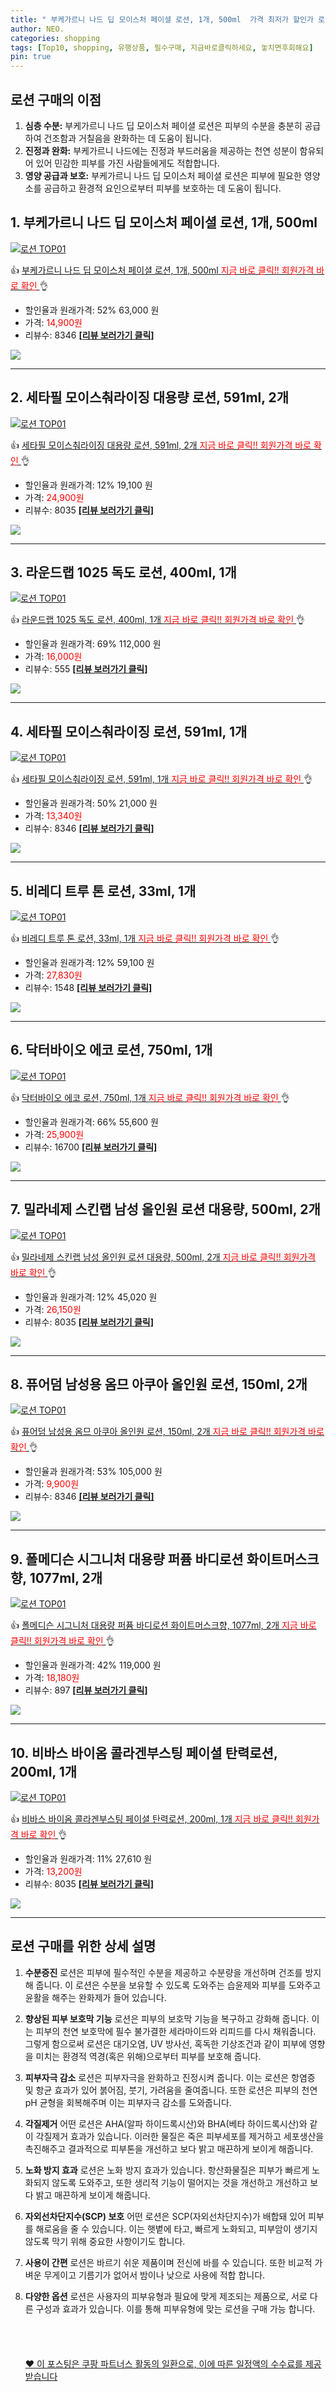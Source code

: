 ```yaml
---
title: " 부케가르니 나드 딥 모이스처 페이셜 로션, 1개, 500ml  가격 최저가 할인가 로션 최저가 추천 제품 비교"
author: NEO.
categories: shopping
tags: [Top10, shopping, 유행상품, 필수구매, 지금바로클릭하세요, 놓치면후회해요]
pin: true
---
```

## 로션 구매의 이점
1. **심층 수분:** 부케가르니 나드 딥 모이스처 페이셜 로션은 피부의 수분을 충분히 공급하여 건조함과 거칠음을 완화하는 데 도움이 됩니다.
2. **진정과 완화:** 부케가르니 나드에는 진정과 부드러움을 제공하는 천연 성분이 함유되어 있어 민감한 피부를 가진 사람들에게도 적합합니다.
3. **영양 공급과 보호:** 부케가르니 나드 딥 모이스처 페이셜 로션은 피부에 필요한 영양소를 공급하고 환경적 요인으로부터 피부를 보호하는 데 도움이 됩니다.

   

## 1.  부케가르니 나드 딥 모이스처 페이셜 로션, 1개, 500ml 

[![로션 TOP01](https://thumbnail8.coupangcdn.com/thumbnails/remote/490x490ex/image/retail/images/821003600433154-b1a0c196-e43f-4d41-938d-97734a7a9142.jpg)](https://link.coupang.com/re/AFFSDP?lptag=AF3617701&subid=GithubCoopas&pageKey=6680557772&traceid=V0-153&itemId=15403786111&vendorItemId=82623788198)


👍 [ 부케가르니 나드 딥 모이스처 페이셜 로션, 1개, 500ml  <font color=red> 지금 바로 클릭!! 회원가격 바로 확인 </font> ](https://link.coupang.com/re/AFFSDP?lptag=AF3617701&subid=GithubCoopas&pageKey=6680557772&traceid=V0-153&itemId=15403786111&vendorItemId=82623788198) 👌 


- 할인율과 원래가격: 52%  63,000   원
- 가격: <span style='color:red'>14,900원</span>
- 리뷰수: 8346  [**[리뷰 보러가기 클릭]**](https://link.coupang.com/re/AFFSDP?lptag=AF3617701&subid=GithubCoopas&pageKey=6680557772&traceid=V0-153&itemId=15403786111&vendorItemId=82623788198)

[![](/discount_price.png)](https://link.coupang.com/re/AFFSDP?lptag=AF3617701&subid=GithubCoopas&pageKey=6680557772&traceid=V0-153&itemId=15403786111&vendorItemId=82623788198)

---


   

## 2.  세타필 모이스춰라이징 대용량 로션, 591ml, 2개 

[![로션 TOP01](https://thumbnail6.coupangcdn.com/thumbnails/remote/490x490ex/image/retail/images/711593805388429-8681b9cc-5d10-40db-99d4-f490d8eca8b5.jpg)](https://link.coupang.com/re/AFFSDP?lptag=AF3617701&subid=GithubCoopas&pageKey=7164345502&traceid=V0-153&itemId=15015111767&vendorItemId=85072877349)


👍 [ 세타필 모이스춰라이징 대용량 로션, 591ml, 2개  <font color=red> 지금 바로 클릭!! 회원가격 바로 확인 </font> ](https://link.coupang.com/re/AFFSDP?lptag=AF3617701&subid=GithubCoopas&pageKey=7164345502&traceid=V0-153&itemId=15015111767&vendorItemId=85072877349) 👌 


- 할인율과 원래가격: 12%  19,100   원
- 가격: <span style='color:red'>24,900원</span>
- 리뷰수: 8035  [**[리뷰 보러가기 클릭]**](https://link.coupang.com/re/AFFSDP?lptag=AF3617701&subid=GithubCoopas&pageKey=7164345502&traceid=V0-153&itemId=15015111767&vendorItemId=85072877349)

[![](/discount_price.png)](https://link.coupang.com/re/AFFSDP?lptag=AF3617701&subid=GithubCoopas&pageKey=7164345502&traceid=V0-153&itemId=15015111767&vendorItemId=85072877349)

---


   

## 3.  라운드랩 1025 독도 로션, 400ml, 1개 

[![로션 TOP01](https://thumbnail6.coupangcdn.com/thumbnails/remote/490x490ex/image/retail/images/530396188663667-c061f822-d0c5-4a53-afe7-65ef8a7b74e2.jpg)](https://link.coupang.com/re/AFFSDP?lptag=AF3617701&subid=GithubCoopas&pageKey=7764038676&traceid=V0-153&itemId=6683983547&vendorItemId=73191776348)


👍 [ 라운드랩 1025 독도 로션, 400ml, 1개  <font color=red> 지금 바로 클릭!! 회원가격 바로 확인 </font> ](https://link.coupang.com/re/AFFSDP?lptag=AF3617701&subid=GithubCoopas&pageKey=7764038676&traceid=V0-153&itemId=6683983547&vendorItemId=73191776348) 👌 


- 할인율과 원래가격: 69%  112,000   원
- 가격: <span style='color:red'>16,000원</span>
- 리뷰수: 555  [**[리뷰 보러가기 클릭]**](https://link.coupang.com/re/AFFSDP?lptag=AF3617701&subid=GithubCoopas&pageKey=7764038676&traceid=V0-153&itemId=6683983547&vendorItemId=73191776348)

[![](/discount_price.png)](https://link.coupang.com/re/AFFSDP?lptag=AF3617701&subid=GithubCoopas&pageKey=7764038676&traceid=V0-153&itemId=6683983547&vendorItemId=73191776348)

---


   

## 4.  세타필 모이스춰라이징 로션, 591ml, 1개 

[![로션 TOP01](https://thumbnail6.coupangcdn.com/thumbnails/remote/490x490ex/image/retail/images/1322644922592436-233ae835-1c61-4ace-bc8d-8950cb6c315f.jpg)](https://link.coupang.com/re/AFFSDP?lptag=AF3617701&subid=GithubCoopas&pageKey=7164345502&traceid=V0-153&itemId=17686805619&vendorItemId=80519514876)


👍 [ 세타필 모이스춰라이징 로션, 591ml, 1개  <font color=red> 지금 바로 클릭!! 회원가격 바로 확인 </font> ](https://link.coupang.com/re/AFFSDP?lptag=AF3617701&subid=GithubCoopas&pageKey=7164345502&traceid=V0-153&itemId=17686805619&vendorItemId=80519514876) 👌 


- 할인율과 원래가격: 50%  21,000   원
- 가격: <span style='color:red'>13,340원</span>
- 리뷰수: 8346  [**[리뷰 보러가기 클릭]**](https://link.coupang.com/re/AFFSDP?lptag=AF3617701&subid=GithubCoopas&pageKey=7164345502&traceid=V0-153&itemId=17686805619&vendorItemId=80519514876)

[![](/discount_price.png)](https://link.coupang.com/re/AFFSDP?lptag=AF3617701&subid=GithubCoopas&pageKey=7164345502&traceid=V0-153&itemId=17686805619&vendorItemId=80519514876)

---


   

## 5.  비레디 트루 톤 로션, 33ml, 1개 

[![로션 TOP01](https://thumbnail6.coupangcdn.com/thumbnails/remote/490x490ex/image/retail/images/284616891631047-a25b6c7c-bf1f-4fb5-93c9-ad7645131a77.jpg)](https://link.coupang.com/re/AFFSDP?lptag=AF3617701&subid=GithubCoopas&pageKey=7437726403&traceid=V0-153&itemId=19333304555&vendorItemId=86534362785)


👍 [ 비레디 트루 톤 로션, 33ml, 1개  <font color=red> 지금 바로 클릭!! 회원가격 바로 확인 </font> ](https://link.coupang.com/re/AFFSDP?lptag=AF3617701&subid=GithubCoopas&pageKey=7437726403&traceid=V0-153&itemId=19333304555&vendorItemId=86534362785) 👌 


- 할인율과 원래가격: 12%  59,100   원
- 가격: <span style='color:red'>27,830원</span>
- 리뷰수: 1548  [**[리뷰 보러가기 클릭]**](https://link.coupang.com/re/AFFSDP?lptag=AF3617701&subid=GithubCoopas&pageKey=7437726403&traceid=V0-153&itemId=19333304555&vendorItemId=86534362785)

[![](/discount_price.png)](https://link.coupang.com/re/AFFSDP?lptag=AF3617701&subid=GithubCoopas&pageKey=7437726403&traceid=V0-153&itemId=19333304555&vendorItemId=86534362785)

---


   

## 6.  닥터바이오 에코 로션, 750ml, 1개 

[![로션 TOP01](https://thumbnail10.coupangcdn.com/thumbnails/remote/490x490ex/image/vendor_inventory/f294/582b298e5c46d31e9d4a13c53ce34cb16ce42509272ac2461c15c133cf06.jpg)](https://link.coupang.com/re/AFFSDP?lptag=AF3617701&subid=GithubCoopas&pageKey=6126293842&traceid=V0-153&itemId=11649614159&vendorItemId=81283460463)


👍 [ 닥터바이오 에코 로션, 750ml, 1개  <font color=red> 지금 바로 클릭!! 회원가격 바로 확인 </font> ](https://link.coupang.com/re/AFFSDP?lptag=AF3617701&subid=GithubCoopas&pageKey=6126293842&traceid=V0-153&itemId=11649614159&vendorItemId=81283460463) 👌 


- 할인율과 원래가격: 66%  55,600   원
- 가격: <span style='color:red'>25,900원</span>
- 리뷰수: 16700  [**[리뷰 보러가기 클릭]**](https://link.coupang.com/re/AFFSDP?lptag=AF3617701&subid=GithubCoopas&pageKey=6126293842&traceid=V0-153&itemId=11649614159&vendorItemId=81283460463)

[![](/discount_price.png)](https://link.coupang.com/re/AFFSDP?lptag=AF3617701&subid=GithubCoopas&pageKey=6126293842&traceid=V0-153&itemId=11649614159&vendorItemId=81283460463)

---


   

## 7.  밀라네제 스킨랩 남성 올인원 로션 대용량, 500ml, 2개 

[![로션 TOP01](https://thumbnail7.coupangcdn.com/thumbnails/remote/490x490ex/image/retail/images/5294319619735857-992dcf3a-b4c5-4ec3-91ff-b6f9a63d35f3.jpg)](https://link.coupang.com/re/AFFSDP?lptag=AF3617701&subid=GithubCoopas&pageKey=7178227528&traceid=V0-153&itemId=18099026434&vendorItemId=70373843060)


👍 [ 밀라네제 스킨랩 남성 올인원 로션 대용량, 500ml, 2개  <font color=red> 지금 바로 클릭!! 회원가격 바로 확인 </font> ](https://link.coupang.com/re/AFFSDP?lptag=AF3617701&subid=GithubCoopas&pageKey=7178227528&traceid=V0-153&itemId=18099026434&vendorItemId=70373843060) 👌 


- 할인율과 원래가격: 12%  45,020   원
- 가격: <span style='color:red'>26,150원</span>
- 리뷰수: 8035  [**[리뷰 보러가기 클릭]**](https://link.coupang.com/re/AFFSDP?lptag=AF3617701&subid=GithubCoopas&pageKey=7178227528&traceid=V0-153&itemId=18099026434&vendorItemId=70373843060)

[![](/discount_price.png)](https://link.coupang.com/re/AFFSDP?lptag=AF3617701&subid=GithubCoopas&pageKey=7178227528&traceid=V0-153&itemId=18099026434&vendorItemId=70373843060)

---


   

## 8.  퓨어덤 남성용 옴므 아쿠아 올인원 로션, 150ml, 2개 

[![로션 TOP01](https://thumbnail7.coupangcdn.com/thumbnails/remote/490x490ex/image/retail/images/540811723593344-1fb61e6c-b8ed-47dd-943a-2182f0f947f5.jpg)](https://link.coupang.com/re/AFFSDP?lptag=AF3617701&subid=GithubCoopas&pageKey=1496474939&traceid=V0-153&itemId=18530485735&vendorItemId=70562335283)


👍 [ 퓨어덤 남성용 옴므 아쿠아 올인원 로션, 150ml, 2개  <font color=red> 지금 바로 클릭!! 회원가격 바로 확인 </font> ](https://link.coupang.com/re/AFFSDP?lptag=AF3617701&subid=GithubCoopas&pageKey=1496474939&traceid=V0-153&itemId=18530485735&vendorItemId=70562335283) 👌 


- 할인율과 원래가격: 53%  105,000   원
- 가격: <span style='color:red'>9,900원</span>
- 리뷰수: 8346  [**[리뷰 보러가기 클릭]**](https://link.coupang.com/re/AFFSDP?lptag=AF3617701&subid=GithubCoopas&pageKey=1496474939&traceid=V0-153&itemId=18530485735&vendorItemId=70562335283)

[![](/discount_price.png)](https://link.coupang.com/re/AFFSDP?lptag=AF3617701&subid=GithubCoopas&pageKey=1496474939&traceid=V0-153&itemId=18530485735&vendorItemId=70562335283)

---


   

## 9.  폴메디슨 시그니처 대용량 퍼퓸 바디로션 화이트머스크향, 1077ml, 2개 

[![로션 TOP01](https://thumbnail9.coupangcdn.com/thumbnails/remote/490x490ex/image/retail/images/47041722721789-decd484c-4adb-4d7c-97da-5596b0aa4080.jpg)](https://link.coupang.com/re/AFFSDP?lptag=AF3617701&subid=GithubCoopas&pageKey=7463401206&traceid=V0-153&itemId=18626933278&vendorItemId=70336612502)


👍 [ 폴메디슨 시그니처 대용량 퍼퓸 바디로션 화이트머스크향, 1077ml, 2개  <font color=red> 지금 바로 클릭!! 회원가격 바로 확인 </font> ](https://link.coupang.com/re/AFFSDP?lptag=AF3617701&subid=GithubCoopas&pageKey=7463401206&traceid=V0-153&itemId=18626933278&vendorItemId=70336612502) 👌 


- 할인율과 원래가격: 42%  119,000   원
- 가격: <span style='color:red'>18,180원</span>
- 리뷰수: 897  [**[리뷰 보러가기 클릭]**](https://link.coupang.com/re/AFFSDP?lptag=AF3617701&subid=GithubCoopas&pageKey=7463401206&traceid=V0-153&itemId=18626933278&vendorItemId=70336612502)

[![](/discount_price.png)](https://link.coupang.com/re/AFFSDP?lptag=AF3617701&subid=GithubCoopas&pageKey=7463401206&traceid=V0-153&itemId=18626933278&vendorItemId=70336612502)

---


   

## 10.  비바스 바이옴 콜라겐부스팅 페이셜 탄력로션, 200ml, 1개 

[![로션 TOP01](https://thumbnail6.coupangcdn.com/thumbnails/remote/490x490ex/image/retail/images/1926811536821101-94fad7fb-0bd7-431a-83ac-f27ce35fdd8d.jpg)](https://link.coupang.com/re/AFFSDP?lptag=AF3617701&subid=GithubCoopas&pageKey=6590770862&traceid=V0-153&itemId=14871392414&vendorItemId=81131430456)


👍 [ 비바스 바이옴 콜라겐부스팅 페이셜 탄력로션, 200ml, 1개  <font color=red> 지금 바로 클릭!! 회원가격 바로 확인 </font> ](https://link.coupang.com/re/AFFSDP?lptag=AF3617701&subid=GithubCoopas&pageKey=6590770862&traceid=V0-153&itemId=14871392414&vendorItemId=81131430456) 👌 


- 할인율과 원래가격: 11%  27,610   원
- 가격: <span style='color:red'>13,200원</span>
- 리뷰수: 8035  [**[리뷰 보러가기 클릭]**](https://link.coupang.com/re/AFFSDP?lptag=AF3617701&subid=GithubCoopas&pageKey=6590770862&traceid=V0-153&itemId=14871392414&vendorItemId=81131430456)

[![](/discount_price.png)](https://link.coupang.com/re/AFFSDP?lptag=AF3617701&subid=GithubCoopas&pageKey=6590770862&traceid=V0-153&itemId=14871392414&vendorItemId=81131430456)

---
## 로션 구매를 위한 상세 설명
1. **수분증진** 로션은 피부에 필수적인 수분을 제공하고 수분량을 개선하며 건조를 방지해 줍니다. 이 로션은 수분을 보유할 수 있도록 도와주는 습윤제와 피부를 도와주고 윤활을 해주는 완화제가 들어 있습니다.


2. **향상된 피부 보호막 기능** 로션은 피부의 보호막 기능을 복구하고 강화해 줍니다. 이는 피부의 천연 보호막에 필수 불가결한 세라마이드와 리피드를 다시 채워줍니다. 그렇게 함으로써 로션은 대기오염, UV 방사선, 혹독한 기상조건과 같이 피부에 영향을 미치는 환경적 역경(혹은 위해)으로부터 피부를 보호해 줍니다.


3. **피부자극 감소** 로션은 피부자극을 완화하고 진정시켜 줍니다. 이는 로션은 항염증 및 항균 효과가 있어 붉어짐, 붓기, 가려움을 줄여줍니다. 또한 로션은 피부의 천연 pH 균형을 회복해주며 이는 피부자극 감소를 도와줍니다.


4. **각질제거** 어떤 로션은 AHA(알파 하이드록시산)와 BHA(베타 하이드록시산)와 같이 각질제거 효과가 있습니다. 이러한 물질은 죽은 피부세포를 제거하고 세포생산을 촉진해주고 결과적으로 피부톤을 개선하고 보다 밝고 매끈하게 보이게 해줍니다.


5. **노화 방지 효과** 로션은 노화 방지 효과가 있습니다. 항산화물질은 피부가 빠르게 노화되지 않도록 도와주고, 또한 생리적 기능이 떨어지는 것을 개선하고 개선하고 보다 밝고 매끈하게 보이게 해줍니다.


6. **자외선차단지수(SCP) 보호** 어떤 로션은 SCP(자외선차단지수)가 배합돼 있어 피부를 해로움을 줄 수 있습니다. 이는 햇볕에 타고, 빠르게 노화되고, 피부암이 생기지 않도록 막기 위해 중요한 사항이기도 합니다.


7. **사용이 간편** 로션은 바르기 쉬운 제품이며 전신에 바를 수 있습니다. 또한 비교적 가벼운 무게이고 기름기가 없어서 밤이나 낮으로 사용에 적합 합니다.


8. **다양한 옵션** 로션은 사용자의 피부유형과 필요에 맞게 제조되는 제품으로, 서로 다른 구성과 효과가 있습니다. 이를 통해 피부유형에 맞는 로션을 구매 가능 합니다.<br><br><br><br><br> [ ❤  이 포스팅은 쿠팡 파트너스 활동의 일환으로, 이에 따른 일정액의 수수료를 제공받습니다](https://link.coupang.com/a/bcEFyh)